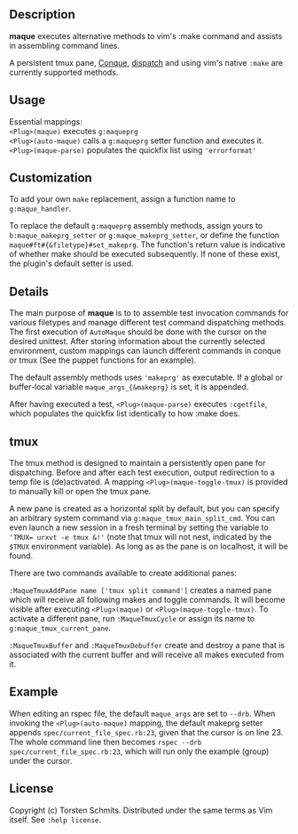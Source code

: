 ## Description

**maque** executes alternative methods to vim's :make command and assists in
assembling command lines.

A persistent tmux pane,
[Conque](https://github.com/rson/vim-conque 'github repo'),
[dispatch](https://github.com/tpope/vim-dispatch 'github repo') and
using vim's native `:make`
are currently supported methods.

## Usage

Essential mappings:  
`<Plug>(maque)` executes `g:maqueprg`  
`<Plug>(auto-maque)` calls a `g:maqueprg` setter function and executes it.  
`<Plug>(maque-parse)` populates the quickfix list using `'errorformat'`

## Customization

To add your own `make` replacement, assign a function name to
`g:maque_handler`.

To replace the default `g:maqueprg` assembly methods, assign yours to
`b:maque_makeprg_setter` or `g:maque_makeprg_setter`, or define the function
`maque#ft#{&filetype}#set_makeprg`. The function's return value is indicative
of whether make should be executed subsequently.  If none of these exist, the
plugin's default setter is used.

## Details

The main purpose of **maque** is to to assemble test invocation commands for
various filetypes and manage different test command dispatching methods. The
first execution of `AutoMaque` should be done with the cursor on the desired
unittest. After storing information about the currently selected environment,
custom mappings can launch different commands in conque or tmux (See the puppet
functions for an example).

The default assembly methods uses `'makeprg'` as executable. If a global or
buffer-local variable `maque_args_{&makeprg}` is set, it is appended.

After having executed a test, `<Plug>(maque-parse)` executes `:cgetfile`, which
populates the quickfix list identically to how :make does.

## tmux

The tmux method is designed to maintain a persistently open pane for
dispatching. Before and after each test execution, output redirection to a temp
file is (de)activated.
A mapping `<Plug>(maque-toggle-tmux)` is provided to manually kill or open the tmux
pane.

A new pane is created as a horizontal split by default, but you can specify an
arbitrary system command via `g:maque_tmux_main_split_cmd`. You can even launch
a new session in a fresh terminal by setting the variable to `'TMUX= urxvt -e
tmux &!'` (note that tmux will not nest, indicated by the `$TMUX` environment
variable). As long as as the pane is on localhost, it will be found.

There are two commands available to create additional panes:

`:MaqueTmuxAddPane name ['tmux split command']` creates a named pane which will
receive all following makes and toggle commands. It will become visible after
executing `<Plug>(maque)` or `<Plug>(maque-toggle-tmux)`.
To activate a different pane, run `:MaqueTmuxCycle` or assign its name to
`g:maque_tmux_current_pane`.

`:MaqueTmuxBuffer` and `:MaqueTmuxDebuffer` create and destroy a pane that is
associated with the current buffer and will receive all makes executed from it.

## Example

When editing an rspec file, the default `maque_args` are set to `--drb`. When
invoking the `<Plug>(auto-maque)` mapping, the default makeprg setter appends
`spec/current_file_spec.rb:23`, given that the cursor is on line 23. The whole
command line then becomes `rspec --drb spec/current_file_spec.rb:23`, which
will run only the example (group) under the cursor.

## License

Copyright (c) Torsten Schmits. Distributed under the same terms as Vim itself.
See `:help license`.
